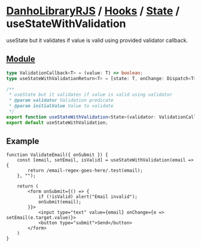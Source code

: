 # [DanhoLibraryRJS](../../index.md) / [Hooks](../index.md) / [State](index.md) / useStateWithValidation
useState but it validates if value is valid using provided validator callback.

## [Module](../../../src/hooks/state/useStateWithValidation.ts)
```ts
type ValidationCallback<T> = (value: T) => boolean;
type useStateWithValidationReturn<T> = [state: T, onChange: Dispatch<T>, isValid: boolean];

/**
 * useState but it validates if value is valid using validator
 * @param validator Validation predicate
 * @param initialValue Value to validate
 */
export function useStateWithValidation<State>(validator: ValidationCallback<State>, initialValue: T): useStateWithValidationReturn<State>;
export default useStateWithValidation;
```

## Example
```tsx
function ValidateEmail({ onSubmit }) {
    const [email, setEmail, isValid] = useStateWithValidation(email => {
        return /email-regex-goes-here/.test(email);
    }, "");

    return (
        <form onSubmit={() => {
            if (!isValid) alert("Email invalid");
            onSubmit(email);
        }}>
            <input type="text" value={email} onChange={e => setEmail(e.target.value)}>
            <button type="submit">Send</button>
        </form>
    )
}
```
